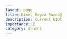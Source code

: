 ```yaml
---
layout: page
title: Nimet Beyza Bozdag
description: Current UIUC
importance: 2
category: alumni
---
```

